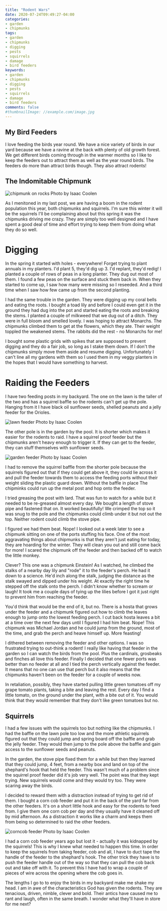 ```yaml
---
title: "Rodent Wars"
date: 2020-07-24T09:49:27-04:00
categories:
- garden
- chipmunks
tags:
- garden
- chipmunks
- digging
- pests
- squirrels
- damage
- bird feeders
keywords:
- garden
- chipmunks
- digging
- pests
- squirrels
- damage
- bird feeders
comments: false
#thumbnailImage: //example.com/image.jpg
---
```


## My Bird Feeders

I love feeding the birds year round. We have a nice variety of birds in our yard because we have a ravine at the back with plenty of old growth forest. We get different birds coming through in the warmer months so I like to keep the feeders out to attract them as well as the year round birds. The feeders do more than attract birds though. They also attract rodents!

## The Indomitable Chipmunk

![chipmunk on rocks](/images/chipmunk-on-rocks.jpg)
Photo by Isaac Coolen

As I menitoned in my last post, we are having a boom in the rodent population this year, both chipmunks and squirrels. I'm sure this winter it will be the squirrels I'll be complaining about but this spring it was the chipmunks driving me crazy. They are simply too well designed and I have spent a good deal of time and effort trying to keep them from doing what they do so well.

# Digging

In the spring it started with holes - everywhere! Forget trying to plant annuals in my planters. I'd plant 5, they'd dig up 3. I'd replant, they'd redig! I planted a couple of rows of peas in a long planter. They dug out most of them. I found a few peas on the surface and stuck them back in. When they started to come up, I saw how many were missing so I reseeded. And a third time when I saw how few came up from the second planting.

I had the same trouble in the garden. They were digging up my coral bells and eating the roots. I bought a toad lily and before I could even get it in the ground they had dug into the pot and started eating the roots and breaking the stems. I planted a couple of milkweed that we dug out of a ditch. They were in full bloom and smelled lovely. I was hoping to attract Monarchs. The chipmunks climbed them to get at the flowers, which they ate. Their weight toppled the weakened stems. The rabbits did the rest - no Monarchs for me!

I bought some plastic grids with spikes that are supposed to prevent digging and they do a fair job, so long as I stake them down. If I don't the chipmunks simply move them aside and resume digging. Unfortunately I can't line all my gardens with them so I used them in my veggy planters in the hopes that I would have something to harvest.

# Raiding the Feeders

I have two feeding posts in my backyard. The one on the lawn is the taller of the two and has a squirrel baffle so the rodents can't get up the pole. Hanging from it I have black oil sunflower seeds, shelled peanuts and a jelly feeder for the Orioles.

![lawn feeder](/images/lawn-feeder.jpg)
Photo by Isaac Coolen

The other pole is in the garden by the pool. It is shorter which makes it easier for the rodents to raid. I have  a squirrel proof feeder but the chipmunks aren't heavy enough to trigger it. If they can get to the feeder, they can stuff themselves with sunflower seeds.

![garden feeder](/images/1garden-feeder.jpg)
Photo by Isaac Coolen

I had to remove the squirrel baffle from the shorter pole because the squirrels figured out that if they could get above it, they could lie across it and pull the feeder towards them to access the feeding ports without their weight sliding the plastic guard down. Without the baffle in place The chipminks could run up the metal post and hop onto the feeder.

I tried greasing the post with lard. That was fun to watch for a while but it needed to be re-greased almost every day. We bought a length of stove pipe and fastened that on. It worked beautifully! We crimped the top so it was snug to the pole and the chipmunks could climb under it but not out the top. Neither rodent could climb the stove pipe.

I figured we had them beat. Nope!  I looked out a week later to see a chipmunk sitting on one of the ports stuffing his face. One of the most aggravating things about chipmunks is that they aren't just eating for today, they are hoarding for the winter. They will clean you out and still come back for more! I scared the chipmunk off the feeder and then backed off to watch the little monkey.

Clever? This one was a chipmunk Einstein! As I watched, he climbed the stalks of a nearby day lily and "rode" it to the feeder's perch. He had it down to a science. He'd inch along the stalk, judging the distance as the stalk swayed and dipped under his weight. At exactly the right time he stepped off the stalk onto the perch. I didn't know whether to scream or laugh! It took me a couple days of tying up the lilies before I got it just right to prevent him from reaching the feeder.

You'd think that would be the end of it, but no. There is a hosta that grows under the feeder and a chipmunk figured out how to climb the leaves enough to jump onto the lowest feeding perch. I cut back hosta leaves a bit at a time over the next few days until I figured I had him beat. Nope! This chipmunk was Michael Jordan and he could jump from the ground, most of the time, and grab the perch and heave himself up. More feasting! 

I dithered between removing the feeder and other options. I was so frustrated trying to out-think a rodent! I really like having that feeder in the garden so I can watch the birds from the pool. Plus the cardinals, grosbeaks and finches all love this feeder. Finally I decided that one fewer ports was better than no feeder at all and I tied the perch vertically against the feeder. It means that no one can use that perch but it also means that the chipmunks haven't been on the feeder for a couple of weeks now.

In retaliation, possibly, they have started pulling little green tomatoes off my grape tomato plants, taking a bite and leaving the rest. Every day I find a little tomato, on the ground under the plant, with a bite out of it. You would think that they would remember that they don't like green tomatoes but no. 

## Squirrels

I had a few issues with the squirrels too but nothing like the chipmunks. I had the baffle on the lawn pole too low and the more athletic squirrels figured out that they could jump and spring board off the baffle and grab the jelly feeder. They would then jump to the pole above the baffle and gain access to the sunflower seeds and peanuts.

In the garden, the stove pipe fixed them for a while but then they learned that they could jump, 4 feet, from a nearby box and land on top of the shephard's hook that held the feeder. This wasn't much of a problem since the squirrel proof feeder did it's job very well. The point was that they kept trying. New squirrels would come and they would try too. They were scaring away the birds.

I decided to reward them with a distraction instead of trying to get rid of them. I bought a corn cob feeder and put it in the back of the yard far from the other feeders. It's on a short little hook and easy for the rodents to feed from. I give them one corn cob per day and they usually have it cleaned off by mid afternoon. As a distraction it works like a charm and keeps them from being so determined to raid the other feeders.

![corncob feeder](/images/corncob-feeder.jpg)
Photo by Isaac Coolen

I had a corn cob feeder years ago but lost it - actually it was kidnapped by  the squirrels! This is why I knew what needed to happen this time. In order to keep the squirrels from taking feeder, cob and all, I have to duct tape the handle of the feeder to the shephard's hook. The other trick they have is to push the feeder handle out of the way so that they can pull the cob back out and take off with it. To prevent this I have had to wrap a couple of pieces of wire across the opening where the cob goes in. 

The lengths I go to to enjoy the birds in my backyard make me shake my head. I am in awe of the characteristics God has given the rodents. They are tenacious, driven, nimble, clever and bold. Their antics have caused me to rant and laugh, often in the same breath. I wonder what they'll have in store for me next?





